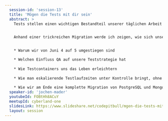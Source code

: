 ```yaml
---
  session-id: 'session-13'
  title: 'Mögen die Tests mit dir sein'
  abstract: >
    Tests stellen einen wichtigen Bestandteil unserer täglichen Arbeit dar. Allerdings stellt uns eine schnell wachsende Codebasis in Verbindung mit Continuous Delivery vor Herausforderungen, die mit fortschreitender Zeit schnell zu einem echten Problem werden können. Statt über die "richtige" Art, Tests zu diskutieren, kämpft man plötzlich gegen Tests, die nur noch auf bestimmten Rechnern funktionieren. Die Laufzeit eskaliert, und man ist verlockt, faule Kompromisse beim Schreiben von Tests zu machen.


    Anhand einer trickreichen Migration werde ich zeigen, wie sich unsere Art, Tests zu schreiben, entwickelt und verändert hat, in welche Fallen wir getappt sind und wie wir uns einigen Ärger erspart haben. Folgende Themen werde ich dabei angehen:


    * Warum wir von Juni 4 auf 5 umgestiegen sind

    * Welchen Einfluss QA auf unsere Teststrategie hat
    
    * Wie Testcontainers uns das Leben erleichtern
    
    * Wie man eskalierende Testlaufzeiten unter Kontrolle bringt, ohne faule Kompromisse zu machen
    
    * Wie wir am Ende eine komplette Migration von PostgreSQL und MongoDB nach Cockroach mit Hilfe von Integrationstests vorbereiteten
  speaker-id: 'jochen-mader'
  youtubeId: FOBtHh8ACuY
  meetupId: cyberland-one
  slidesLink: https://www.slideshare.net/codepitbull/mgen-die-tests-mit-dir-sein
  layout: session
---
```

